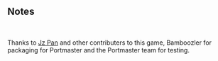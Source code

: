 ## Notes
<br/>

Thanks to [Jz Pan](https://github.com/acmepjz/meandmyshadow) and other contributers to this game, Bamboozler for packaging for Portmaster and the Portmaster team for testing.
<br/>

